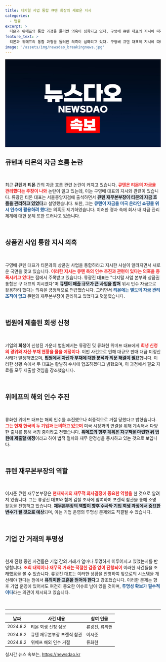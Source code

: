 ```yaml
---
title: 디지털 사업 통합 큐텐 회장의 새로운 지시
categories:
  - 법률
excerpt: >
  티몬과 위메프의 통합 과정을 둘러싼 의혹이 심화되고 있다. 구영배 큐텐 대표의 지시에 따라 자금 흐름이 조작되었으며, 티몬 대표는 이를 인정하고 수사에 협조하겠다고 밝혔다. 사건의 전모가 밝혀질지 귀추가 주목된다!
feature_text: >
  티몬과 위메프의 통합 과정을 둘러싼 의혹이 심화되고 있다. 구영배 큐텐 대표의 지시에 따라 자금 흐름이 조작되었으며, 티몬 대표는 이를 인정하고 수사에 협조하겠다고 밝혔다. 사건의 전모가 밝혀질지 귀추가 주목된다!
image: '/assets/img/newsdao_breakingnews.jpg'
---
```


<p><img src="/assets/img/newsdao_breakingnews.jpg" alt="koreaapp 속보" /></p>

<h2 data-ke-size="size26">큐텐과 티몬의 자금 흐름 논란</h2>  

<p data-ke-size="size16">&nbsp;</p>  

<p>최근 <b>큐텐</b>과 <b>티몬</b> 간의 자금 흐름 관련 논란이 커지고 있습니다. <b><span style="color: #ee2323;">큐텐은 티몬의 자금을 관리했다는 주장이 나와</span></b> 논란이 일고 있는데, 이는 구영배 대표의 지시와 관련이 있습니다. 류광진 티몬 대표는 서울중앙지검에 출석하면서 <b><span style="background-color: #21538527;">큐텐 재무본부장이 티몬의 자금 흐름을 관리하고 있었다</span></b>고 설명했습니다. 또한, 그는 <b><span style="color: #1a5490;">큐텐이 자금을 미국 온라인 쇼핑몰 위시 인수에 활용하려 했다</span></b>는 의혹도 제기하였습니다. 이러한 경과 속에 회사 내 자금 관리 체계에 대한 문제 또한 드러나고 있습니다.  </p>

<p data-ke-size="size16">&nbsp;</p>  

<h2 data-ke-size="size26">상품권 사업 통합 지시 의혹</h2>  

<p data-ke-size="size16">&nbsp;</p>  

<p>구영배 큐텐 대표가 티몬과의 상품권 사업을 통합하라고 지시한 사실이 알려지면서 새로운 국면을 맞고 있습니다. <b><span style="color: #ee2323;">이러한 지시는 큐텐 측의 인수 추진과 관련이 있다는 의혹을 증폭시키고 있다</span></b>는 점에서 주목받고 있습니다. 류광진 대표는 "디지털 사업 본부와 상품권 통합은 구 대표의 지시였다"며 <b><span style="background-color: #21538527;">큐텐이 매출 규모가 큰 사업을 합쳐</span></b> 위시 인수 자금으로 활용하려 했다는 의혹을 긍정적으로 언급했습니다. 그러면서 <b><span style="color: #1a5490;">티몬에는 별도의 자금 관리 조직이 없고</span></b> 큐텐의 재무본부장이 관리하고 있었다고 덧붙였습니다.  </p>

<p data-ke-size="size16">&nbsp;</p>  

<h2 data-ke-size="size26">법원에 제출된 회생 신청</h2>  

<p data-ke-size="size16">&nbsp;</p>  

<p>기업의 <b>회생</b>이 신청된 가운데 법원에서는 류광진 및 류화현 위메프 대표에게 <b><span style="color: #ee2323;">회생 신청의 경위와 자산·부채 현황을 물을 예정이다</span></b>. 이번 사건으로 인해 대규모 판매 대금 미정산 사태가 발생하였으며, <b><span style="background-color: #21538527;">법원에서 자산과 부채에 대한 분석과 의문 해결이 필요</span></b>합니다. 이러한 상황 속에서 두 대표는 활발히 수사에 협조하겠다고 밝혔으며, 이 과정에서 필요 자료를 모두 제출할 것임을 강조했습니다.  </p>

<p data-ke-size="size16">&nbsp;</p>  

<h2 data-ke-size="size26">위메프의 해외 인수 추진</h2>  

<p data-ke-size="size16">&nbsp;</p>  

<p>류화현 위메프 대표는 해외 인수를 추진했으나 최종적으로 거절 당했다고 밝혔습니다. <b><span style="color: #ee2323;">그는 현재 한국의 두 기업과 논의하고 있으며</span></b> 미국 시장과의 연결을 위해 계속해서 다양한 출처를 통해 서칭 중이라고 전했습니다. <b><span style="background-color: #21538527;">위메프의 향후 계획은 자구책을 마련한 뒤 법원에 제출할 예정</span></b>이라고 하여 법적 절차와 재무 안정성을 중시하고 있는 것으로 보입니다.  </p>

<p data-ke-size="size16">&nbsp;</p>  

<h2 data-ke-size="size26">큐텐 재무본부장의 역할</h2>  

<p data-ke-size="size16">&nbsp;</p>  

<p>이시준 큐텐 재무본부장은 <b><span style="color: #ee2323;">현재까지의 재무적 의사결정에 중요한 역할을</span></b> 한 것으로 알려져 있습니다. 그는 류광진 대표와 함께 검찰 조사에 참여하며 포렌식 참관을 통해 소명 활동을 진행하고 있습니다. <b><span style="background-color: #21538527;">재무본부장의 역할이 향후 수사와 기업 회생 과정에서 중요한 변수가 될 것으로 예상</span></b>되며, 이는 기업 운영의 투명성 문제와도 직결될 수 있습니다.    </p>

<p data-ke-size="size16">&nbsp;</p>  

<h2 data-ke-size="size26">기업 간 거래의 투명성</h2>  

<p data-ke-size="size16">&nbsp;</p>  

<p>현재 진행 중인 사건들은 기업 간의 거래가 얼마나 투명하게 이루어지고 있었는지를 반영합니다. <b><span style="color: #ee2323;">조회 내역이나 재무적 거래는 적절한 검증 없이 진행되어</span></b> 이러한 사건들을 초래했음을 볼 수 있습니다. 류광진 대표는 이러한 상황을 반영하여 앞으로의 시스템을 개선해야 한다는 점에서 <b><span style="background-color: #21538527;">유의미한 교훈을 얻어야 한다</span></b>고 강조했습니다. 이러한 문제는 향후 기업 운영에 있어서도 여전히 중요한 이슈로 남아 있을 것이며, <b><span style="color: #1a5490;">투명성 확보가 필수적이다</span></b>라는 의견이 제시되고 있습니다.  </p>

<p data-ke-size="size16">&nbsp;</p>  

<hr>  

<table>  
    <thead>  
        <tr>  
            <th><b>날짜</b></th>  
            <th><b>사건 내용</b></th>  
            <th><b>참여 인물</b></th>  
        </tr>  
    </thead>  
    <tbody>  
        <tr>  
            <td>2024.8.2</td>  
            <td>티몬 회생 신청 심문</td>  
            <td>류광진, 류화현</td>  
        </tr>  
        <tr>  
            <td>2024.8.2</td>  
            <td>큐텐 재무본부장 포렌식 참관</td>  
            <td>이시준</td>  
        </tr>  
        <tr>  
            <td>2024.8.2</td>  
            <td>위메프 해외 인수 거절</td>  
            <td>류화현</td>  
        </tr>  
    </tbody>  
</table>
실시간 뉴스 속보는, <a href="https://newsdao.kr" rel="dofollow">https://newsdao.kr</a>


